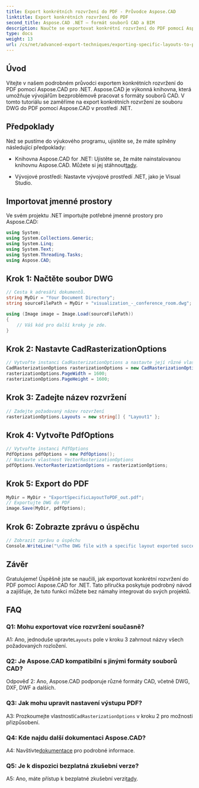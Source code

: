 ```yaml
---
title: Export konkrétních rozvržení do PDF - Průvodce Aspose.CAD
linktitle: Export konkrétních rozvržení do PDF
second_title: Aspose.CAD .NET – formát souborů CAD a BIM
description: Naučte se exportovat konkrétní rozvržení do PDF pomocí Aspose.CAD for .NET. Podrobný průvodce pro bezproblémovou integraci.
type: docs
weight: 13
url: /cs/net/advanced-export-techniques/exporting-specific-layouts-to-pdf/
---
```

## Úvod

Vítejte v našem podrobném průvodci exportem konkrétních rozvržení do PDF pomocí Aspose.CAD pro .NET. Aspose.CAD je výkonná knihovna, která umožňuje vývojářům bezproblémově pracovat s formáty souborů CAD. V tomto tutoriálu se zaměříme na export konkrétních rozvržení ze souboru DWG do PDF pomocí Aspose.CAD v prostředí .NET.

## Předpoklady

Než se pustíme do výukového programu, ujistěte se, že máte splněny následující předpoklady:

-  Knihovna Aspose.CAD for .NET: Ujistěte se, že máte nainstalovanou knihovnu Aspose.CAD. Můžete si jej stáhnout[tady](https://releases.aspose.com/cad/net/).

- Vývojové prostředí: Nastavte vývojové prostředí .NET, jako je Visual Studio.

## Importovat jmenné prostory

Ve svém projektu .NET importujte potřebné jmenné prostory pro Aspose.CAD:

```csharp
using System;
using System.Collections.Generic;
using System.Linq;
using System.Text;
using System.Threading.Tasks;
using Aspose.CAD;
```

## Krok 1: Načtěte soubor DWG

```csharp
// Cesta k adresáři dokumentů.
string MyDir = "Your Document Directory";
string sourceFilePath = MyDir + "visualization_-_conference_room.dwg";

using (Image image = Image.Load(sourceFilePath))
{
    // Váš kód pro další kroky je zde.
}
```

## Krok 2: Nastavte CadRasterizationOptions

```csharp
// Vytvořte instanci CadRasterizationOptions a nastavte její různé vlastnosti
CadRasterizationOptions rasterizationOptions = new CadRasterizationOptions();
rasterizationOptions.PageWidth = 1600;
rasterizationOptions.PageHeight = 1600;
```

## Krok 3: Zadejte název rozvržení

```csharp
// Zadejte požadovaný název rozvržení
rasterizationOptions.Layouts = new string[] { "Layout1" };
```

## Krok 4: Vytvořte PdfOptions

```csharp
// Vytvořte instanci PdfOptions
PdfOptions pdfOptions = new PdfOptions();
// Nastavte vlastnost VectorRasterizationOptions
pdfOptions.VectorRasterizationOptions = rasterizationOptions;
```

## Krok 5: Export do PDF

```csharp
MyDir = MyDir + "ExportSpecificLayoutToPDF_out.pdf";
// Exportujte DWG do PDF
image.Save(MyDir, pdfOptions);
```

## Krok 6: Zobrazte zprávu o úspěchu

```csharp
// Zobrazit zprávu o úspěchu
Console.WriteLine("\nThe DWG file with a specific layout exported successfully to PDF.\nFile saved at " + MyDir);
```

## Závěr

Gratulujeme! Úspěšně jste se naučili, jak exportovat konkrétní rozvržení do PDF pomocí Aspose.CAD for .NET. Tato příručka poskytuje podrobný návod a zajišťuje, že tuto funkci můžete bez námahy integrovat do svých projektů.

## FAQ

### Q1: Mohu exportovat více rozvržení současně?

 A1: Ano, jednoduše upravte`Layouts` pole v kroku 3 zahrnout názvy všech požadovaných rozložení.

### Q2: Je Aspose.CAD kompatibilní s jinými formáty souborů CAD?

Odpověď 2: Ano, Aspose.CAD podporuje různé formáty CAD, včetně DWG, DXF, DWF a dalších.

### Q3: Jak mohu upravit nastavení výstupu PDF?

 A3: Prozkoumejte vlastnosti`CadRasterizationOptions` v kroku 2 pro možnosti přizpůsobení.

### Q4: Kde najdu další dokumentaci Aspose.CAD?

 A4: Navštivte[dokumentace](https://reference.aspose.com/cad/net/) pro podrobné informace.

### Q5: Je k dispozici bezplatná zkušební verze?

 A5: Ano, máte přístup k bezplatné zkušební verzi[tady](https://releases.aspose.com/).